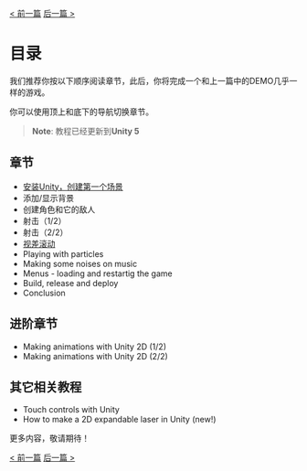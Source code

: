 [< 前一篇](https://github.com/yuiitsu/Article/blob/master/Unity-Tutorials/2d-game-unity/01.Greating%20a%202D%20game%20with%20Unity.md) [后一篇 >](https://github.com/yuiitsu/Article/blob/master/Unity-Tutorials/2d-game-unity/03.Install%20Unity%20and%20create%20your%20first%20scene.md)

# 目录

我们推荐你按以下顺序阅读章节，此后，你将完成一个和上一篇中的DEMO几乎一样的游戏。

你可以使用顶上和底下的导航切换章节。

> **Note**: 教程已经更新到**Unity 5**

## 章节

- [安装Unity，创建第一个场景](https://github.com/yuiitsu/Article/blob/master/Unity-Tutorials/2d-game-unity/03.Install%20Unity%20and%20create%20your%20first%20scene.md)
- 添加/显示背景
- 创建角色和它的敌人
- 射击（1/2）
- 射击（2/2）
- [视差滚动](https://github.com/yuiitsu/Article/blob/master/Unity-Tutorials/2d-game-unity/08.Parallax%20scrolling.md)
- Playing with particles
- Making some noises on music
- Menus - loading and restartig the game
- Build, release and deploy
- Conclusion

## 进阶章节

- Making animations with Unity 2D (1/2)
- Making animations with Unity 2D (2/2)

## 其它相关教程

- Touch controls with Unity
- How to make a 2D expandable laser in Unity (new!)

更多内容，敬请期待！

[< 前一篇](https://github.com/yuiitsu/Article/blob/master/Unity-Tutorials/2d-game-unity/01.Greating%20a%202D%20game%20with%20Unity.md) [后一篇 >](https://github.com/yuiitsu/Article/blob/master/Unity-Tutorials/2d-game-unity/03.Install%20Unity%20and%20create%20your%20first%20scene.md)


